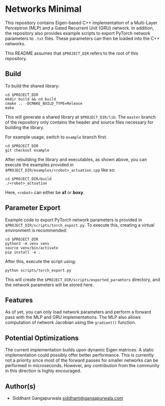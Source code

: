 # Networks Minimal

This repository contains Eigen-based C++ implementation of a Multi-Layer Perceptron (MLP) and a Gated
Recurrent Unit (GRU) network. In addition, the repository also provides example scripts to export PyTorch
network parameters to ```.txt``` files. These parameters can then be loaded into the C++ networks.

This README assumes that ```$PROJECT_DIR``` refers to the root of this repository.


## Build
To build the shared library:

```
cd $PROJECT_DIR
mkdir build && cd build
cmake .. -DCMAKE_BUILD_TYPE=Release
make
```

This will generate a shared library at ```$PROJECT_DIR/lib```. The ```master``` branch
of the repository only contains the header and source files necessary for building the
library. 

For example usage, switch to ```example``` branch first. 
```
cd $PROJECT_DIR
git checkout example
```

After rebuilding the library and executables, as shown above, 
you can execute the examples provided in
```$PROJECT_DIR/examples/<robot>_actuation.cpp``` like so:
```
cd $PROJECT_DIR/build
./<robot>_actuation
```
Here, ```<robot>``` can either be **a1** or **boxy**.

## Parameter Export
Example code to export PyTorch network parameters is provided in 
```$PROJECT_DIR/scripts/torch_export.py```. To
execute this, creating a virtual environment is recommended:
```
cd $PROJECT_DIR
python3 -m venv venv
source venv/bin/activate
pip install -e .
```
After this, execute the script using:
```
python scripts/torch_export.py
```

This will create the ```$PROJECT_DIR/scripts/exported_paramters``` directory, and the network
parameters will be stored here.


## Features
As of yet, you can only load network parameters and perform a forward pass with the MLP and GRU
implementations. The MLP also allows computation of network Jacobian using the ```gradient()```
function.


## Potential Optimizations
The current implementation builds upon dynamic Eigen matrices. A static implementation
could possibly offer better performance. This is currently not a priority since most of the
forward passes for smaller networks can be performed in microseconds. However, any
contribution from the community in this direction is highly encouraged.


## Author(s)

* Siddhant Gangapurwala <siddhant@gangapurwala.com>
